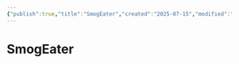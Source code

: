 ```yaml
---
{"publish":true,"title":"SmogEater","created":"2025-07-15","modified":"2025-07-22T12:40:13.358+02:00","published":"2025-07-15","cssclasses":""}
---
```


# SmogEater
